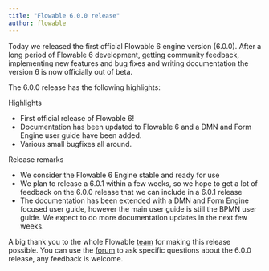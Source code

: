 ```yaml
---
title: "Flowable 6.0.0 release"
author: flowable
---
```


Today we released the first official Flowable 6 engine version (6.0.0). After a long period of Flowable 6 development, getting community feedback, implementing new features and bug fixes and writing documentation the version 6 is now officially out of beta.

The 6.0.0 release has the following highlights:

Highlights

- First official release of Flowable 6!
- Documentation has been updated to Flowable 6 and a DMN and Form Engine user guide have been added.
- Various small bugfixes all around.

Release remarks

- We consider the Flowable 6 Engine stable and ready for use
- We plan to release a 6.0.1 within a few weeks, so we hope to get a lot of feedback on the 6.0.0 release that we can include in a 6.0.1 release
- The documentation has been extended with a DMN and Form Engine focused user guide, however the main user guide is still the BPMN user guide. We expect to do more documentation updates in the next few weeks.

A big thank you to the whole Flowable <a href="http://www.flowable.org/team.html">team</a> for making this release possible.
You can use the <a href="http://forum.flowable.org">forum</a> to ask specific questions about the 6.0.0 release, any feedback is welcome.